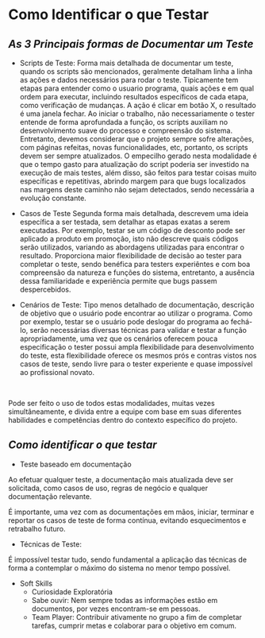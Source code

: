 # **Como Identificar o que Testar**

## *As 3 Principais formas de Documentar um Teste*

- Scripts de Teste: Forma mais detalhada de documentar um teste, quando os scripts são mencionados, geralmente detalham linha a linha as ações e dados necessários para rodar o teste. Tipicamente tem etapas para entender como o usuario programa, quais ações e em qual ordem para executar, incluindo resultados específicos de cada etapa, como verificação de mudanças.
A ação é clicar em botão X, o resultado é uma janela fechar. Ao iniciar o trabalho, não necessariamente o tester entende de forma aprofundada a função, os scripts auxiliam no desenvolvimento suave do processo e compreensão do sistema. Entretanto, devemos considerar que o projeto sempre sofre alterações, com páginas refeitas, novas funcionalidades, etc, portanto, os scripts devem ser sempre atualizados. O empecilho gerado nesta modalidade é que o tempo gasto para atualização do script poderia ser investido na execução de mais testes, além disso, são feitos para testar coisas muito específicas e repetitivas, abrindo margem para que bugs localizados nas margens deste caminho não sejam detectados, sendo necessária a evolução constante.

- Casos de Teste
Segunda forma mais detalhada, descrevem uma ideia específica a ser testada, sem detalhar as etapas exatas a serem executadas. Por exemplo, testar se um código de desconto pode ser aplicado a produto em promoção, isto não descreve quais códigos serão utilizados, variando as abordagens utilizadas para encontrar o resultado. Proporciona maior flexibilidade de decisão ao tester para completar o teste, sendo benéfica para testers experiêntes e com boa compreensão da natureza e funções do sistema, entretanto, a ausência dessa familiaridade e experiência permite que bugs passem despercebidos.

- Cenários de Teste:
Tipo menos detalhado de documentação, descrição de objetivo que o usuário pode encontrar ao utilizar o programa. Como por exemplo, testar se o usuário pode deslogar do programa ao fechá-lo, serão necessárias diversas técnicas para validar e testar a função apropriadamente, uma vez que os cenários oferecem pouca especificação o tester possui ampla flexibilidade para desenvolvimento do teste, esta flexibilidade oferece os mesmos prós e contras vistos nos casos de teste, sendo livre para o tester experiente e quase impossível ao profissional novato.

<br>

Pode ser feito o uso de todos estas modalidades, muitas vezes simultâneamente, e divida entre a equipe com base em suas diferentes habilidades e competências dentro do contexto específico do projeto.


## *Como identificar o que testar*

- Teste baseado em documentação

Ao efetuar qualquer teste, a documentação mais atualizada deve ser solicitada, como casos de uso, regras de negócio e qualquer documentação relevante.

É importante, uma vez com as documentações em mãos, iniciar, terminar e reportar os casos de teste de forma contínua, evitando esquecimentos e retrabalho futuro.

- Técnicas de Teste:

É impossível testar tudo, sendo fundamental a aplicação das técnicas de forma a contemplar o máximo do sistema no menor tempo possível.

- Soft Skills
  - Curiosidade Exploratória
  - Sabe ouvir: Nem sempre todas as informações estão em documentos, por vezes encontram-se em pessoas.
  - Team Player: Contribuir ativamente no grupo a fim de completar tarefas, cumprir metas e colaborar para o objetivo em comum.